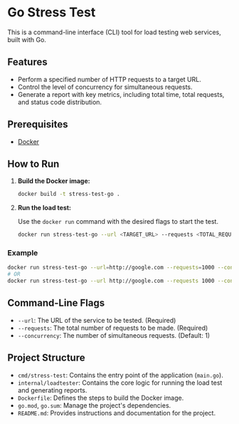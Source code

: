 # Go Stress Test

This is a command-line interface (CLI) tool for load testing web services, built with Go.

## Features

-   Perform a specified number of HTTP requests to a target URL.
-   Control the level of concurrency for simultaneous requests.
-   Generate a report with key metrics, including total time, total requests, and status code distribution.

## Prerequisites

-   [Docker](https://www.docker.com/get-started)

## How to Run

1.  **Build the Docker image:**

    ```sh
    docker build -t stress-test-go .
    ```

2.  **Run the load test:**

    Use the `docker run` command with the desired flags to start the test.

    ```sh
    docker run stress-test-go --url <TARGET_URL> --requests <TOTAL_REQUESTS> --concurrency <CONCURRENT_REQUESTS>
    ```

### Example

```sh
docker run stress-test-go --url=http://google.com --requests=1000 --concurrency=10
# OR 
docker run stress-test-go --url http://google.com --requests 1000 --concurrency 10
```

## Command-Line Flags

-   `--url`: The URL of the service to be tested. (Required)
-   `--requests`: The total number of requests to be made. (Required)
-   `--concurrency`: The number of simultaneous requests. (Default: 1)

## Project Structure

-   `cmd/stress-test`: Contains the entry point of the application (`main.go`).
-   `internal/loadtester`: Contains the core logic for running the load test and generating reports.
-   `Dockerfile`: Defines the steps to build the Docker image.
-   `go.mod`, `go.sum`: Manage the project's dependencies.
-   `README.md`: Provides instructions and documentation for the project.
